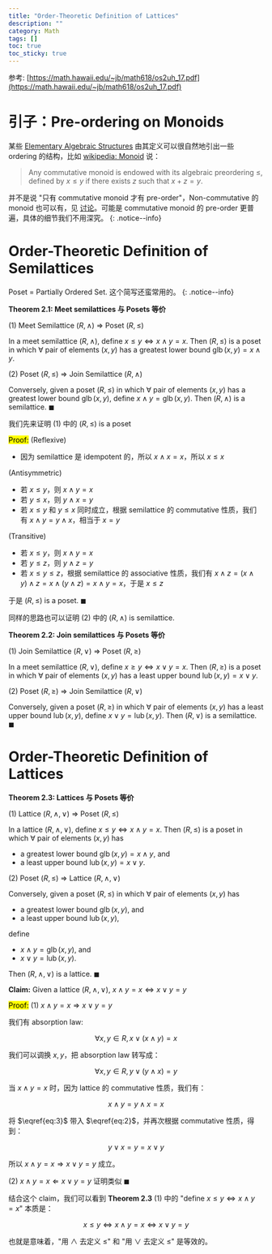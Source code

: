 ```yaml
---
title: "Order-Theoretic Definition of Lattices"
description: ""
category: Math
tags: []
toc: true
toc_sticky: true
---
```


参考: [https://math.hawaii.edu/~jb/math618/os2uh_17.pdf](https://math.hawaii.edu/~jb/math618/os2uh_17.pdf)

# 引子：Pre-ordering on Monoids

某些 [Elementary Algebraic Structures](/math/2024/04/07/elementary-algebraic-structures) 由其定义可以很自然地引出一些 ordering 的结构，比如 [wikipedia: Monoid](https://en.wikipedia.org/wiki/Monoid#Commutative_monoid) 说：

> Any commutative monoid is endowed with its algebraic preordering $\leq$, defined by $x \leq y$ if there exists $z$ such that $x + z = y$.

并不是说 "只有 commutative monoid 才有 pre-order"，Non-commutative 的 monoid 也可以有，见 [讨论](https://math.stackexchange.com/questions/2463279/natural-pre-order-for-non-commutative-monoids)。可能是 commutative monoid 的 pre-order 更普遍，具体的细节我们不用深究。
{: .notice--info}

# Order-Theoretic Definition of Semilattices

Poset = Partially Ordered Set. 这个简写还蛮常用的。
{: .notice--info}

**Theorem 2.1: Meet semilattices 与 Posets 等价**

(1) Meet Semilattice $(R, \wedge)$ $\Rightarrow$ Poset $(R, \leq)$

In a meet semilattice $(R, \wedge)$, define $x \leq y \iff x \wedge y = x$. Then $(R, \leq)$ is a poset  in which $\forall$ pair of elements $(x, y)$ has a greatest lower bound $\operatorname{glb}(x,y) = x \wedge y$. 

(2) Poset $(R, \leq)$ $\Rightarrow$ Join Semilattice $(R, \wedge)$

Conversely, given a poset $(R, \leq)$ in which $\forall$ pair of elements $(x, y)$ has a greatest lower bound $\operatorname{glb}(x,y)$, define $x \wedge y = \operatorname{glb}(x, y)$. Then $(R, \wedge)$ is a semilattice. $\blacksquare$

我们先来证明 (1) 中的 $(R, \leq)$ is a poset

<mark>Proof:</mark> 
(Reflexive) 
- 因为 semilattice 是 idempotent 的，所以 $x \wedge x = x$，所以 $x \leq x$

(Antisymmetric) 
- 若 $x \leq y$，则 $x \wedge y = x$
- 若 $y \leq x$，则 $y \wedge x = y$
- 若 $x \leq y$ 和 $y \leq x$ 同时成立，根据 semilattice 的 commutative 性质，我们有 $x \wedge y = y \wedge x$，相当于 $x = y$

(Transitive) 
- 若 $x \leq y$，则 $x \wedge y = x$
- 若 $y \leq z$，则 $y \wedge z = y$
- 若 $x \leq y \leq z$，根据 semilattice 的 associative 性质，我们有 $x \wedge z = (x \wedge y) \wedge z = x \wedge (y \wedge z) = x \wedge y = x$，于是 $x \leq z$

于是 $(R, \leq)$ is a poset. $\blacksquare$

同样的思路也可以证明 (2) 中的 $(R, \wedge)$ is semilattice.

**Theorem 2.2: Join semilattices 与 Posets 等价**

(1) Join Semilattice $(R, \vee)$ $\Rightarrow$ Poset $(R, \geq)$

In a meet semilattice $(R, \vee)$, define $x \geq y \iff x \vee y = x$. Then $(R, \geq)$ is a poset  in which $\forall$ pair of elements $(x, y)$ has a least upper bound $\operatorname{lub}(x,y) = x \vee y$. 

(2) Poset $(R, \geq)$ $\Rightarrow$ Join Semilattice $(R, \vee)$

Conversely, given a poset $(R, \geq)$ in which $\forall$ pair of elements $(x, y)$ has a least upper bound $\operatorname{lub}(x,y)$, define $x \vee y = \operatorname{lub}(x, y)$. Then $(R, \vee)$ is a semilattice. $\blacksquare$

# Order-Theoretic Definition of Lattices

**Theorem 2.3: Lattices 与 Posets 等价**

(1) Lattice $(R, \wedge, \vee)$ $\Rightarrow$ Poset $(R, \leq)$

In a lattice $(R, \wedge, \vee)$, define $x \leq y \iff x \wedge y = x$. Then $(R, \leq)$ is a poset in which $\forall$ pair of elements $(x, y)$ has 
- a greatest lower bound $\operatorname{glb}(x,y) = x \wedge y$, and 
- a least upper bound $\operatorname{lub}(x,y) = x \vee y$.

(2) Poset $(R, \leq)$ $\Rightarrow$ Lattice  $(R, \wedge, \vee)$

Conversely, given a poset $(R, \leq)$ in which $\forall$ pair of elements $(x, y)$ has 
- a greatest lower bound $\operatorname{glb}(x,y)$, and
- a least upper bound $\operatorname{lub}(x,y)$,

define 
- $x \wedge y = \operatorname{glb}(x, y)$, and
- $x \vee y = \operatorname{lub}(x, y)$. 

Then $(R, \wedge, \vee)$ is a lattice. $\blacksquare$

**Claim:** Given a lattice $(R, \wedge, \vee)$, $x \wedge y = x \iff x \vee y = y$

<mark>Proof:</mark> (1) $x \wedge y = x \Rightarrow x \vee y = y$

我们有 absorption law: 

$$
\begin{equation}
    \forall x, y \in R, \, x \vee (x \wedge y) = x 
    \tag{1} 
    \label{eq:1}
\end{equation}
$$

我们可以调换 $x, y$，把 absorption law 转写成：

$$
\begin{equation}
    \forall x, y \in R, \, y \vee (y \wedge x) = y 
    \tag{2} 
    \label{eq:2}
\end{equation}
$$

当 $x \wedge y = x$ 时，因为 lattice 的 commutative 性质，我们有：

$$
\begin{equation}
    x \wedge y = y \wedge x = x 
    \tag{3} 
    \label{eq:3}
\end{equation}
$$

将 $\eqref{eq:3}$ 带入 $\eqref{eq:2}$，并再次根据 commutative 性质，得到：

$$
\begin{equation}
    y \vee x = y = x \vee y 
    \tag{4}
\end{equation}
$$

所以 $x \wedge y = x \Rightarrow x \vee y = y$ 成立。

(2) $x \wedge y = x \Leftarrow x \vee y = y$ 证明类似 $\blacksquare$

结合这个 claim，我们可以看到 **Theorem 2.3** (1) 中的 "define $x \leq y \iff x \wedge y = x$" 本质是：

$$
x \leq y \iff x \wedge y = x \iff x \vee y = y
$$

也就是意味着，"用 $\wedge$ 去定义 $\leq$" 和 "用 $\vee$ 去定义 $\leq$" 是等效的。